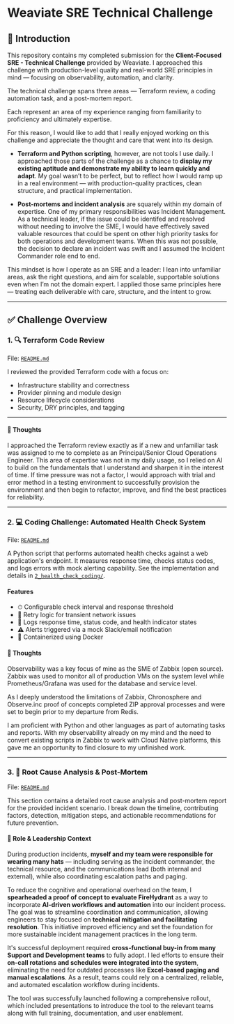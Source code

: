 # Weaviate SRE Technical Challenge

## 👋 Introduction

This repository contains my completed submission for the **Client-Focused SRE - Technical Challenge** provided by Weaviate. I approached this challenge with production-level quality and real-world SRE principles in mind — focusing on observability, automation, and clarity.

The technical challenge spans three areas — Terraform review, a coding automation task, and a post-mortem report.

Each represent an area of my experience ranging from familiarity to proficiency and ultimately expertise. 

For this reason, I would like to add that I really enjoyed working on this challenge and appreciate the thought and care that went into its design.

- **Terraform and Python scripting**, however, are not tools I use daily. I approached those parts of the challenge as a chance to **display my existing aptitude and demonstrate my ability to learn quickly and adapt**. My goal wasn’t to be perfect, but to reflect how I would ramp up in a real environment — with production-quality practices, clean structure, and practical implementation.

- **Post-mortems and incident analysis** are squarely within my domain of expertise. One of my primary responsibilities was Incident Management. As a technical leader, if the issue could be identifed and resolved without needing to involve the SME, I would have effectively saved valuable resources that could be spent on other high priority tasks for both operations and development teams. When this was not possible, the decision to declare an incident was swift and I assumed the Incident Commander role end to end.

This mindset is how I operate as an SRE and a leader: I lean into unfamiliar areas, ask the right questions, and aim for scalable, supportable solutions even when I’m not the domain expert. I applied those same principles here — treating each deliverable with care, structure, and the intent to grow.

---

## ✅ Challenge Overview

### 1. 🔍 Terraform Code Review

File: [`README.md`](./1_terraform_review/README.md)

I reviewed the provided Terraform code with a focus on:

- Infrastructure stability and correctness  
- Provider pinning and module design  
- Resource lifecycle considerations  
- Security, DRY principles, and tagging  

---

#### 🧠 Thoughts

I approached the Terraform review exactly as if a new and unfamiliar task was assigned to me to complete as an Principal/Senior Cloud Operations Engineer. This area of expertise was not in my daily usage, so I relied on AI to build on the fundamentals that I understand and sharpen it in the interest of time. If time pressure was not a factor, I would approach with trial and error method in a testing environment to successfully provision the environment and then begin to refactor, improve, and find the best practices for reliability.

---

### 2. 💻 Coding Challenge: Automated Health Check System

File: [`README.md`](./2_health_check_coding/README.md)

A Python script that performs automated health checks against a web application's endpoint. It measures response time, checks status codes, and logs errors with mock alerting capability. See the implementation and details in [`2_health_check_coding/`](./2_health_check_coding/).

#### Features

- ⏱ Configurable check interval and response threshold  
- 🔁 Retry logic for transient network issues  
- 🧪 Logs response time, status code, and health indicator states  
- ⚠️ Alerts triggered via a mock Slack/email notification  
- 🐳 Containerized using Docker

#### 🧠 Thoughts

Observability was a key focus of mine as the SME of Zabbix (open source). Zabbix was used to monitor all of production VMs on the system level while Prometheus/Grafana was used for the database and service level. 

As I deeply understood the limitations of Zabbix, Chronosphere and Observe.inc proof of concepts completed ZIP approval processes and were set to begin prior to my departure from Redis.

I am proficient with Python and other languages as part of automating tasks and reports. With my observability already on my mind and the need to convert existing scripts in Zabbix to work with Cloud Native platforms, this gave me an opportunity to find closure to my unfinished work.

---

### 3. 📝 Root Cause Analysis & Post-Mortem

File: [`README.md`](./3_post_mortem/README.md)

This section contains a detailed root cause analysis and post-mortem report for the provided incident scenario. I break down the timeline, contributing factors, detection, mitigation steps, and actionable recommendations for future prevention.

#### 🧠 Role & Leadership Context

During production incidents, **myself and my team were responsible for wearing many hats** — including serving as the incident commander, the technical resource, and the communications lead (both internal and external), while also coordinating escalation paths and paging.

To reduce the cognitive and operational overhead on the team, I **spearheaded a proof of concept to evaluate FireHydrant** as a way to incorporate **AI-driven workflows and automation** into our incident process. The goal was to streamline coordination and communication, allowing engineers to stay focused on **technical mitigation and facilitating resolution**. This initiative improved efficiency and set the foundation for more sustainable incident management practices in the long term.

It's successful deployment required **cross-functional buy-in from many Support and Development teams** to fully adopt. I led efforts to ensure their **on-call rotations and schedules were integrated into the system**, eliminating the need for outdated processes like **Excel-based paging and manual escalations**. As a result, teams could rely on a centralized, reliable, and automated escalation workflow during incidents.

The tool was successfully launched following a comprehensive rollout, which included presentations to introduce the tool to the relevant teams along with full training, documentation, and user enablement.